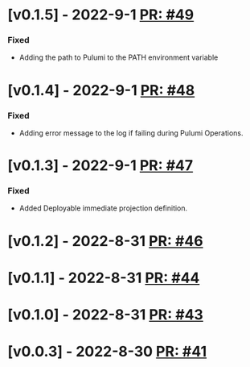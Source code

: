 # [v0.1.5] - 2022-9-1 [PR: #49](https://github.com/aksio-insurtech/AppManager/pull/49)

### Fixed

- Adding the path to Pulumi to the PATH environment variable


# [v0.1.4] - 2022-9-1 [PR: #48](https://github.com/aksio-insurtech/AppManager/pull/48)

### Fixed

- Adding error message to the log if failing during Pulumi Operations.


# [v0.1.3] - 2022-9-1 [PR: #47](https://github.com/aksio-insurtech/AppManager/pull/47)

### Fixed

- Added Deployable immediate projection definition.


# [v0.1.2] - 2022-8-31 [PR: #46](https://github.com/aksio-insurtech/AppManager/pull/46)



# [v0.1.1] - 2022-8-31 [PR: #44](https://github.com/aksio-insurtech/AppManager/pull/44)



# [v0.1.0] - 2022-8-31 [PR: #43](https://github.com/aksio-insurtech/AppManager/pull/43)



# [v0.0.3] - 2022-8-30 [PR: #41](https://github.com/aksio-insurtech/AppManager/pull/41)



